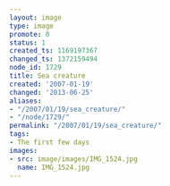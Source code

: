 ```yaml
---
layout: image
type: image
promote: 0
status: 1
created_ts: 1169197367
changed_ts: 1372159494
node_id: 1729
title: Sea creature
created: '2007-01-19'
changed: '2013-06-25'
aliases:
- "/2007/01/19/sea_creature/"
- "/node/1729/"
permalink: "/2007/01/19/sea_creature/"
tags:
- The first few days
images:
- src: image/images/IMG_1524.jpg
  name: IMG_1524.jpg
---
```


